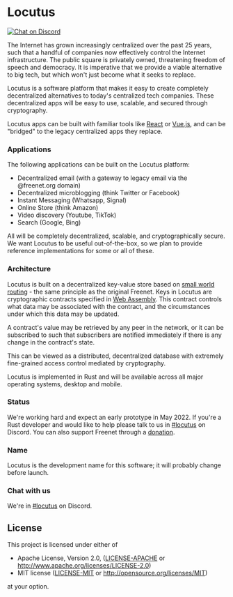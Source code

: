 # Locutus 

[![Chat on Discord](https://img.shields.io/discord/917499817758978089?label=chat&logo=discord)](https://discord.gg/Q2FWzCqKQD)

The Internet has grown increasingly centralized over the past 25 years, such that a handful of companies now effectively control the Internet infrastructure. The public square is privately owned, threatening freedom of speech and democracy. It is imperative that we provide a viable alternative to big tech, but which won't just become what it seeks to replace.

Locutus is a software platform that makes it easy to create completely decentralized alternatives to today's centralized tech companies. These decentralized apps will be easy to use, scalable, and secured through cryptography.

Locutus apps can be built with familiar tools like [React](https://reactjs.org/) or [Vue.js](https://vuejs.org/), and can be "bridged" to the legacy centralized apps they replace.

### Applications

The following applications can be built on the Locutus platform:

* Decentralized email (with a gateway to legacy email via the @freenet.org domain)
* Decentralized microblogging (think Twitter or Facebook)
* Instant Messaging (Whatsapp, Signal)
* Online Store (think Amazon)
* Video discovery (Youtube, TikTok)
* Search (Google, Bing)

All will be completely decentralized, scalable, and cryptographically secure. We want Locutus to be useful out-of-the-box, so we plan to provide reference implementations for some or all of these.

### Architecture

Locutus is built on a decentralized key-value store based on [small world routing](https://freenetproject.org/assets/papers/lic.pdf) - the same principle as the original Freenet. Keys in Locutus are cryptographic contracts specified in [Web Assembly](https://webassembly.org/). This contract controls what data may be associated with the contract, and the circumstances under which this data may be updated.

A contract's value may be retrieved by any peer in the network, or it can be subscribed to such that subscribers are notified immediately if there is any change in the contract's state.

This can be viewed as a distributed, decentralized database with extremely fine-grained access control mediated by cryptography.

Locutus is implemented in Rust and will be available across all major operating systems, desktop and mobile.

### Status

We're working hard and expect an early prototype in May 2022. If you're a Rust developer and would like to help please talk to us in [#locutus](https://discord.gg/2kZuKNxYXv) on Discord. You can also support Freenet through a [donation](https://freenetproject.org/pages/donate.html).

### Name

Locutus is the development name for this software; it will probably change before launch.

### Chat with us

We're in [#locutus](https://discord.gg/2kZuKNxYXv) on Discord.

## License

This project is licensed under either of

- Apache License, Version 2.0, ([LICENSE-APACHE](LICENSE-APACHE) or
  http://www.apache.org/licenses/LICENSE-2.0)
- MIT license ([LICENSE-MIT](LICENSE-MIT) or
  http://opensource.org/licenses/MIT)

at your option.
